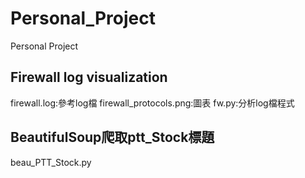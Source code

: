 # Personal_Project
Personal Project
## Firewall log visualization
firewall.log:參考log檔
firewall_protocols.png:圖表
fw.py:分析log檔程式

## BeautifulSoup爬取ptt_Stock標題
beau_PTT_Stock.py
